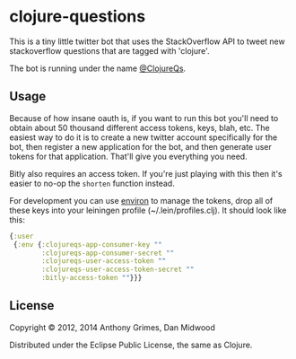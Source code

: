 # clojure-questions

This is a tiny little twitter bot that uses the StackOverflow API to tweet new stackoverflow questions that are tagged with 'clojure'.

The bot is running under the name
[@ClojureQs](http://twitter.com/ClojureQs).

## Usage

Because of how insane oauth is, if you want to run this bot you'll need to obtain about 50 thousand different access tokens, keys, blah, etc. The easiest way to do it is to create a new twitter account specifically for the bot, then register a new application for the bot, and then generate user tokens for that application. That'll give you everything
you need.

Bitly also requires an access token. If you're just playing with this then it's easier to no-op the `shorten` function instead.

For development you can use [environ](https://github.com/weavejester/environ) to manage the tokens, drop all of these keys into your leiningen profile (~/.lein/profiles.clj). It should look like this:

```clojure
{:user
 {:env {:clojureqs-app-consumer-key ""
        :clojureqs-app-consumer-secret ""
        :clojureqs-user-access-token ""
        :clojureqs-user-access-token-secret ""
        :bitly-access-token ""}}}

```

## License

Copyright © 2012, 2014 Anthony Grimes, Dan Midwood

Distributed under the Eclipse Public License, the same as Clojure.
